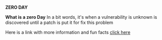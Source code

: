 **ZERO DAY**

**What is a zero Day**
In a bit words, it's when a vulnerability is unknown is discovered until
a patch is put it for fix this problem

Here is a link with more information and fun facts [click here](https://www.youtube.com/watch?v=gjV6wbEipW4)
